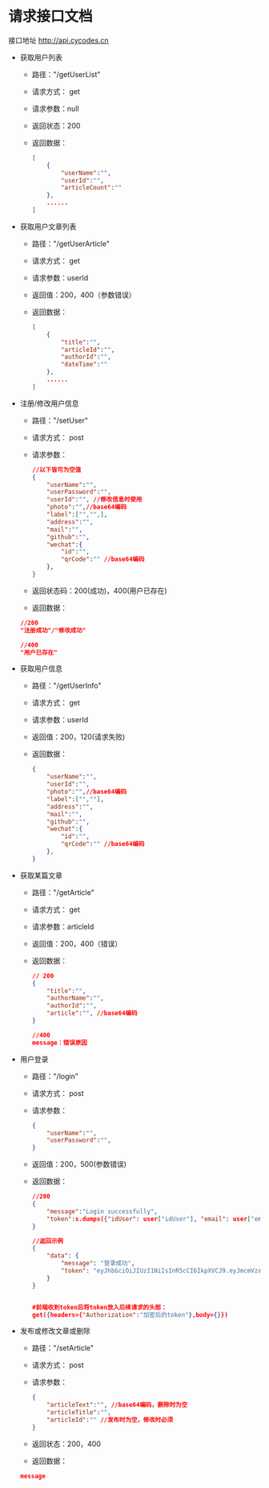 # 请求接口文档



接口地址 http://api.cycodes.cn

- 获取用户列表

  - 路径："/getUserList"

  - 请求方式： get

  - 请求参数：null

  - 返回状态：200

  - 返回数据：

    ```json
    [
        {
            "userName":"",
            "userId":"",
            "articleCount":""
        },
        ......
    ]
    ```
    
    

- 获取用户文章列表

  - 路径："/getUserArticle"

  - 请求方式： get

  - 请求参数：userId

  - 返回值：200，400（参数错误）

  - 返回数据：

    ```json
    [
        {
            "title":"",
            "articleId":"",
            "authorId":"",
            "dateTime":""
        },
        ......
    ]
    ```

    

- 注册/修改用户信息

  - 路径："/setUser"

  - 请求方式： post

  - 请求参数：

    ```json
    //以下皆可为空值
    {
        "userName":"",
        "userPassword":"",
        "userId":"", //修改信息时使用
        "photo":"",//base64编码
        "label":["","",],
        "address":"",
        "mail":"",
        "github":"",
        "wechat":{
            "id":"",
            "qrCode":"" //base64编码
        },
    }
    ```

  - 返回状态码：200(成功)，400(用户已存在)

  - 返回数据：

  ```json
  //200
  "注册成功"/"修改成功"
  
  //400
  "用户已存在"
  ```
  
  
  
- 获取用户信息

  - 路径："/getUserInfo"

  - 请求方式： get

  - 请求参数：userId

  - 返回值：200，120(请求失败)

  - 返回数据：

    ```json
    {
        "userName":"",
        "userId":"",
        "photo":"",//base64编码
        "label":["",""],
        "address":"",
        "mail":"",
        "github":"",
        "wechat":{
            "id":"",
            "qrCode":"" //base64编码
        },
    }
    ```

    

- 获取某篇文章

  - 路径："/getArticle"

  - 请求方式： get

  - 请求参数：articleId

  - 返回值：200，400（错误）

  - 返回数据：

    ```json
    // 200
    {
        "title":"",
        "authorName":"",
        "authorId":"",
        "article":"", //base64编码
    }
    
    //400
    message：错误原因
    ```
    
    

- 用户登录

  - 路径："/login"

  - 请求方式： post

  - 请求参数：

    ```json
    {
        "userName":"",
        "userPassword":"",
    }
    ```

  - 返回值：200，500(参数错误)

  - 返回数据：

    ```json
    //200
    {
        "message":"Login successfully",
        "token":s.dumps({"idUser": user["idUser"], "email": user["email"]}).decode("utf-8")
    }
    
    //返回示例
    {
        "data": {
            "message": "登录成功",
            "token": "eyJhbGciOiJIUzI1NiIsInR5cCI6IkpXVCJ9.eyJmcmVzaCI6ZmFsc2UsImlhdCI6MTcxNTg3MTEwOCwianRpIjoiODI5MWY0NzQtOTgzOS00MzZmLTlmOWItZDkwODg3Y2IyMjllIiwidHlwZSI6ImFjY2VzcyIsInN1YiI6MjM0LCJuYmYiOjE3MTU4NzExMDgsImNzcmYiOiJmZmRkOWI1OS1jMTQxLTQwOGItYTQ3YS00NGQ0YzQzODExOTQiLCJleHAiOjE3MTU4NzIwMDh9.7c6eIieArPJEhDN8_0fwRn-nb5SpaxFd0zqas0Xf2xQ"
        }
    }
    
    
    #前端收到token后将token放入后续请求的头部：
    get({headers={"Authorization":"加密后的token"},body={}})
    
    
    ```

    

- 发布或修改文章或删除

  - 路径："/setArticle"

  - 请求方式： post

  - 请求参数：

    ```json
    {
    	"articleText":"", //base64编码，删除时为空
        "articleTitle":"",
        "articleId":"" //发布时为空，修改时必须
    }
    ```

    

  - 返回状态：200，400

  - 返回数据：

  ```json
  message
  ```